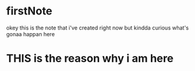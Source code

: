 # firstNote

okey this is the note that i've created right now but kindda curious what's gonaa happan here
<h1>THIS is the reason why i am here</h1>
